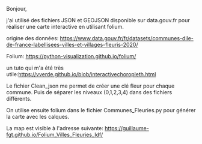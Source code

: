 Bonjour,

j'ai utilisé des fichiers JSON et GEOJSON disponible sur data.gouv.fr pour réaliser une carte interactive en utilisant folium.

origine des données: https://www.data.gouv.fr/fr/datasets/communes-dile-de-france-labellisees-villes-et-villages-fleuris-2020/

Folium: https://python-visualization.github.io/folium/

un tuto qui m'a été très utile:https://vverde.github.io/blob/interactivechoropleth.html

Le fichier Clean_json me permet de créer une clé fleur pour chaque commune. Puis de séparer les niveaux (0,1,2,3,4) dans des fichiers différents.

On utilise ensuite folium dans le fichier Communes_Fleuries.py pour générer la carte avec les calques.

La map est visible à l'adresse suivante: https://guillaume-fgt.github.io/Folium_Villes_Fleuries_Idf/